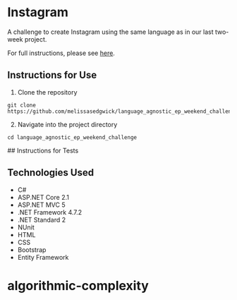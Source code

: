 # Instagram

A challenge to create Instagram using the same language as in our last two-week project.

For full instructions, please see [here](https://github.com/makersacademy/instagram-challenge).

## Instructions for Use
1. Clone the repository
```
git clone https://github.com/melissasedgwick/language_agnostic_ep_weekend_challenge.git
```
2. Navigate into the project directory
```
cd language_agnostic_ep_weekend_challenge
```

## Instructions for Tests

## Technologies Used
* C#
* ASP.NET Core 2.1
* ASP.NET MVC 5
* .NET Framework 4.7.2
* .NET Standard 2
* NUnit
* HTML
* CSS
* Bootstrap
* Entity Framework
# algorithmic-complexity
